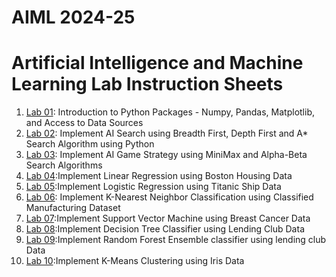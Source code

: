 # AIML 2024-25
# Artificial Intelligence and Machine Learning Lab Instruction Sheets
1. [Lab 01](https://github.com/Saiprasannabollam/AIML-2025/blob/main/Lab01.ipynb): Introduction to Python Packages - Numpy, Pandas, Matplotlib, and Access to Data Sources
2. [Lab 02](https://github.com/Saiprasannabollam/AIML-2025/blob/main/Lab02.ipynb): Implement AI Search using Breadth First, Depth First and A* Search Algorithm using Python
3. [Lab 03](https://github.com/Saiprasannabollam/AIML-2025/blob/main/Lab03.ipynb): Implement AI Game Strategy using MiniMax and Alpha-Beta Search Algorithms
4. [Lab 04](https://github.com/Saiprasannabollam/AIML-2025/blob/main/Lab%2004.ipynb):Implement Linear Regression using Boston Housing Data
5. [Lab 05](https://github.com/Saiprasannabollam/AIML-2025/blob/main/Lab%2005.ipynb):Implement Logistic Regression using Titanic Ship Data
6. [Lab 06](https://github.com/Saiprasannabollam/AIML-2025/blob/main/Lab%2006.ipynb): Implement K-Nearest Neighbor Classification using Classified Manufacturing Dataset
7. [Lab 07](https://github.com/Saiprasannabollam/AIML-2025/blob/main/Lab07.ipynb):Implement Support Vector Machine using Breast Cancer Data
8. [Lab 08](https://github.com/Saiprasannabollam/AIML-2025/blob/main/Lab%2008.ipynb):Implement Decision Tree Classifier using Lending Club Data
9. [Lab 09](https://github.com/Saiprasannabollam/AIML-2025/blob/main/Lab%2009.ipynb):Implement Random Forest Ensemble classifier using lending club Data
10. [Lab 10](https://github.com/Saiprasannabollam/AIML-2025/blob/main/Lab%2010.ipynb):Implement K-Means Clustering using Iris Data
